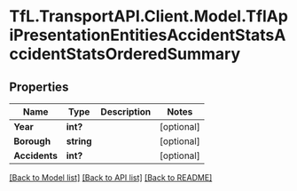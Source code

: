 # TfL.TransportAPI.Client.Model.TflApiPresentationEntitiesAccidentStatsAccidentStatsOrderedSummary
## Properties

Name | Type | Description | Notes
------------ | ------------- | ------------- | -------------
**Year** | **int?** |  | [optional] 
**Borough** | **string** |  | [optional] 
**Accidents** | **int?** |  | [optional] 

[[Back to Model list]](../../TfL.TransportAPI.Client/docs/README.md#documentation-for-models) [[Back to API list]](../../TfL.TransportAPI.Client/docs/README.md#documentation-for-api-endpoints) [[Back to README]](../../TfL.TransportAPI.Client/docs/README.md)

